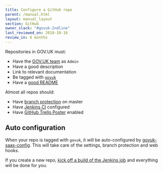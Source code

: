 ```yaml
---
title: Configure a GitHub repo
parent: /manual.html
layout: manual_layout
section: GitHub
owner_slack: "#govuk-2ndline"
last_reviewed_on: 2018-10-16
review_in: 6 months
---
```


Repositories in GOV.UK must:

- Have the [GOV.UK team][team] as `Admin`
- Have a good description
- Link to relevant documentation
- Be tagged with [`govuk`](https://github.com/search?q=topic:govuk)
- Have a [good README](/manual/readmes.html)

Almost all repos should:

- Have [branch protection](https://help.github.com/articles/about-protected-branches) on master
- Have [Jenkins CI](/manual/testing-projects.html) configured
- Have [GitHub Trello Poster](/manual/github-trello-poster.html) enabled

[team]: https://github.com/orgs/alphagov/teams/gov-uk/members

## Auto configuration

When your repo is tagged with `govuk`, it will be auto-configured by [govuk-saas-config][]. This will take care of the settings, branch protection and web hooks.

If you create a new repo, [kick off a build of the Jenkins job][jj] and everything will be done for you.

[govuk-saas-config]: https://github.com/alphagov/govuk-saas-config/tree/master/github
[jj]: https://deploy.integration.publishing.service.gov.uk/job/configure-github-repos
[alphagov]: https://github.com/alphagov
